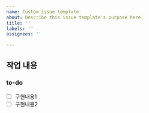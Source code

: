 ```yaml
---
name: Custom issue template
about: Describe this issue template's purpose here.
title: ''
labels: ''
assignees: ''

---
```


## 작업 내용

### to-do
- [ ] 구현내용1
- [ ] 구현내용2

